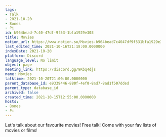 ```yaml
---
tags:
- Talk
- 2021-10-20
- Bones
- Pi
id: b964bead-7c40-47df-9f53-1bfa1929e303
title: Movies
notion_url: https://www.notion.so/Movies-b964bead7c4047df9f531bfa1929e303
last_edited_time: 2021-10-16T21:18:00.0000000
indexDate: 2021-10-20
platform: Discord
language_level: No limit
object: page
meeting_link: https://discord.gg/9Kbq4djs
name: Movies
talktime: 2021-10-20T21:00:00.0000000
parent_database_id: e9339446-880f-4ef0-8ad7-8ad1f507dded
parent_type: database_id
archived: false
created_time: 2021-10-15T12:55:00.0000000
hosts:
- Bones
- Pi
---
```


Let's talk about our favourite movies!
Free talk! Come with your fav lists of movies or films!


